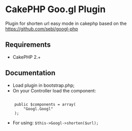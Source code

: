 CakePHP Goo.gl Plugin
===================

Plugin for shorten url easy mode in cakephp based on the https://github.com/sebi/googl-php

Requirements
------------

* CakePHP 2.+

Documentation
-------------

* Load plugin in bootstrap.php;
* On your Controller load the component:
<code>
	public $components = array(
        "Googl.Googl"
    );
</code>

* For using: ``$this->Googl->shorten($url); ``

